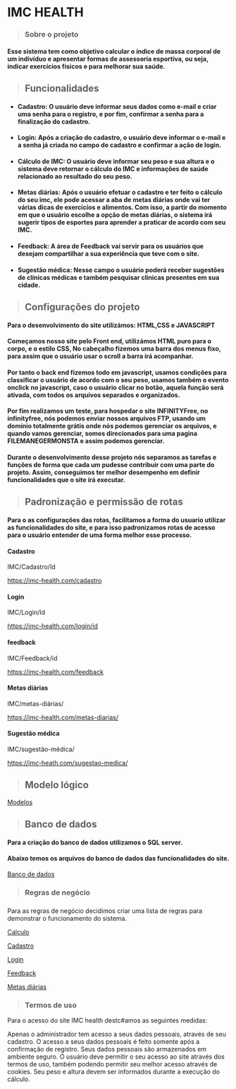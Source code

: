 <h1>IMC HEALTH</h1>

> ### Sobre o projeto 
#### Esse sistema tem como objetivo calcular o índice de massa corporal de um indivíduo e apresentar formas de assessoria esportiva, ou seja, indicar exercícios físicos e para melhorar sua saúde. 

> <h2>Funcionalidades</h2>
+ #### Cadastro: O usuário deve informar seus dados como e-mail e criar uma senha para o registro, e por fim, confirmar a senha para a finalização do cadastro.

+ #### Login: Após a criação do cadastro, o usuário deve  informar o e-mail e a senha já criada no campo de cadastro e confirmar a ação de login.

+ #### Cálculo de IMC: O usuário deve informar seu peso e sua altura e o sistema deve retornar o cálculo do IMC e informações de saúde relacionado ao resultado do seu peso. 

+ #### Metas diárias: Após o usuário efetuar o cadastro e ter feito o cálculo do seu imc, ele pode acessar a aba de metas diárias onde vai ter várias dicas de exercícios e alimentos. Com isso, a partir do momento em que o usuário escolhe a opção de metas diárias, o sistema irá sugerir tipos de esportes para aprender a praticar de acordo com seu IMC.
+ #### Feedback: A área de Feedback vai servir para os usuários que desejam compartilhar a sua experiência que teve com o site. 
+ #### Sugestão médica: Nesse campo o usuário poderá receber sugestões de clínicas médicas e também pesquisar clínicas presentes em sua cidade.

> <h2>Configurações do projeto</h2>

#### Para o desenvolvimento do site utilizámos: HTML,CSS e JAVASCRIPT

#### Começamos nosso site pelo Front end, utilizámos HTML puro para o corpo, e o estilo CSS, No cabeçalho fizemos uma barra dos menus fixo, para assim que o usuário usar o scroll a barra irá acompanhar.
#### Por tanto o back end fizemos todo em javascript, usamos condições para classificar o usuário de acordo com o seu peso, usamos também o evento onclick no javascript, caso o usuário clicar no botão, aquela função será ativada, com todos os arquivos separados e organizados.
#### Por fim realizamos um teste, para hospedar o site INFINITYFree, no infinityfree, nós podemos enviar nossos arquivos FTP, usando um domínio totalmente grátis onde nós podemos gerenciar os arquivos, e quando vamos gerenciar, somos direcionados para uma pagina FILEMANEGERMONSTA e assim podemos gerenciar.

#### Durante o desenvolvimento desse projeto nós separamos as tarefas e funções de forma que cada um pudesse contribuir com uma parte do projeto. Assim, conseguimos ter melhor desempenho em definir funcionalidades que o site irá executar. 



 >  <h2>Padronização e permissão de rotas</h2> 
  
#### Para o as configurações das rotas, facilitamos a forma do usuario utilizar as funcionalidades  do site, e para isso padronizamos rotas de acesso para o usuário entender de uma forma melhor esse processo.

#### Cadastro 
IMC/Cadastro/Id
 
https://imc-health.com/cadastro

#### Login
IMC/Login/Id
 
https://imc-health.com/login/id


#### feedback
IMC/Feedback/id 
 
https://imc-health.com/feedback

#### Metas diárias 
IMC/metas-diárias/
 
https://imc-health.com/metas-diarias/
        
#### Sugestão médica 
IMC/sugestão-médica/
 
https://imc-heath.com/sugestao-medica/

 

> <h2>Modelo lógico</h2>

[Modelos](https://github.com/tici10/Projeto_IMC/blob/main/Modelo%20l%C3%B3gico.drawio.png)

> <h2>Banco de dados</h2> 

#### Para a criação do banco de dados utilizamos o SQL server.
#### Abaixo temos os arquivos do banco de dados das funcionalidades do site.

[Banco de dados](https://github.com/tici10/Projeto_IMC/tree/main/Banco_de_dados)



> <h3>Regras de negócio<h3> 

Para as regras de negócio decidimos criar uma lista de regras para demonstrar o funcionamento do sistema.

[Calculo](https://github.com/tici10/Projeto_IMC/blob/f213e238bc2d10ef49d778f196ad00cd6fdfc8ab/Regras%20de%20neg%C3%B3cio/Calculo_de_IMC)

[Cadastro](https://github.com/tici10/Projeto_IMC/blob/b52aa005f146bf1f70616a7120909459fc0933a2/Regras%20de%20neg%C3%B3cio/Cadastro)

[Login](https://github.com/tici10/Projeto_IMC/blob/c525e2c4f4f3c55c09c7428e954ab67acffa0518/Regras%20de%20neg%C3%B3cio/Login)

[Feedback](https://github.com/tici10/Projeto_IMC/blob/22f1035fdfd90b6795da8600733a71ad181e0eca/Regras%20de%20neg%C3%B3cio/Feedback)

[Metas diárias](https://github.com/tici10/Projeto_IMC/blob/17c360afa8fa300be7b742779de892e506dfd93b/Regras%20de%20neg%C3%B3cio/Metas%20di%C3%A1rias)

 
 
 > <h3>Termos de uso</h3>

Para o acesso do site IMC health destc#amos as seguintes medidas:
 
Apenas o administrador tem acesso a seus dados pessoais, através de seu cadastro.
O acesso a seus dados pessoais é feito somente após a confirmação de registro.
Seus dados pessoais são armazenados em ambiente seguro.
O usuário deve permitir o seu acesso ao site  através dos termos de uso, também podendo permitir seu melhor acesso através de cookies.
Seu peso e altura devem ser informados durante a execução do cálculo.












 


